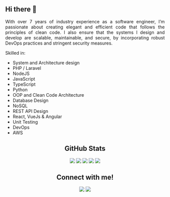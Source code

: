 <h2 align="left"> Hi there 👋<br/></h2> 
<p style="text-align: justify;">With over 7 years of industry experience as a software engineer, I’m passionate about creating elegant and efficient code that follows the principles of clean code. I also ensure that the systems I design and develop are scalable, maintainable, and secure, by incorporating robust DevOps practices and stringent security measures.</p>

<p align="left">Skilled in:</p>

<ul>
  <li>System and Architecture design</li>
  <li>PHP / Laravel</li>
  <li>NodeJS</li>
  <li>JavaScript</li>
  <li>TypeScript</li>
  <li>Python</li>
  <li>OOP and Clean Code Architecture</li>
  <li>Database Design</li>
  <li>NoSQL</li>
  <li>REST API Design</li>
  <li>React, VueJs & Angular</li>
  <li>Unit Testing</li>
  <li>DevOps</li>
  <li>AWS</li>
</ul>

<h2 align="center">GitHub Stats</h2>

<div align="center">

![](https://github-profile-summary-cards.vercel.app/api/cards/profile-details?username=moh4mmad&theme=github_dark)
![](https://github-profile-summary-cards.vercel.app/api/cards/repos-per-language?username=moh4mmad&theme=github_dark)
![](https://github-profile-summary-cards.vercel.app/api/cards/most-commit-language?username=moh4mmad&theme=github_dark)
![](https://github-profile-summary-cards.vercel.app/api/cards/stats?username=moh4mmad&theme=github_dark)
![](https://github-profile-summary-cards.vercel.app/api/cards/productive-time?username=moh4mmad&theme=github_dark)
 
</div>

<h2 align="center">Connect with me!</h2>

<div align="center">
	
[<img src="https://img.shields.io/badge/linkedin-%230077B5.svg?&style=for-the-badge&logo=linkedin&logoColor=white"/>](https://www.linkedin.com/in/mohammad-sakib-955698142/)
[<img src = "https://img.shields.io/badge/facebook-%2320A1F1.svg?&style=for-the-badge&logo=facebook&logoColor=white"/>](https://www.facebook.com/salah.sak1b)
	
</div>
